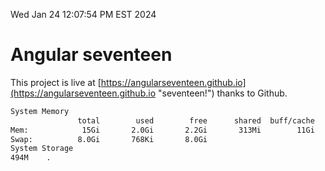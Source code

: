Wed Jan 24 12:07:54 PM EST 2024

# Angular seventeen


This project is live at [https://angularseventeen.github.io](https://angularseventeen.github.io "seventeen!") thanks to Github.

```bash
System Memory
               total        used        free      shared  buff/cache   available
Mem:            15Gi       2.0Gi       2.2Gi       313Mi        11Gi        13Gi
Swap:          8.0Gi       768Ki       8.0Gi
System Storage
494M	.
```
```bash

